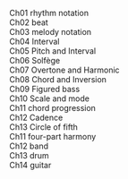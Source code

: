 Ch01 rhythm notation  
Ch02 beat  
Ch03 melody notation  
Ch04 Interval  
Ch05 Pitch and Interval  
Ch06 Solfège  
Ch07 Overtone and Harmonic  
Ch08 Chord and Inversion  
Ch09 Figured bass   
Ch10 Scale and mode  
Ch11 chord progression  
Ch12 Cadence  
Ch13 Circle of fifth  
Ch11 four-part harmony  
Ch12 band  
Ch13 drum  
Ch14 guitar  
